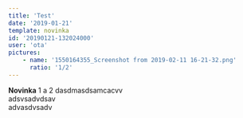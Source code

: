 ```yaml
---
title: 'Test'
date: '2019-01-21'
template: novinka
id: '20190121-132024000'
user: 'ota'
pictures:
    - name: '1550164355_Screenshot from 2019-02-11 16-21-32.png'
      ratio: '1/2'
---
```

**Novinka** 1 a 2 dasdmasdsamcacvv  
adsvsadvdsav  
advasdvsadv
